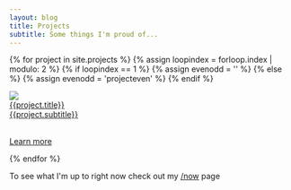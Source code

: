 ```yaml
---
layout: blog
title: Projects
subtitle: Some things I'm proud of...
---
```


{% for project in site.projects %}
{% assign loopindex = forloop.index | modulo: 2 %}
{% if loopindex == 1 %}
{% assign evenodd = '' %}
{% else %}
{% assign evenodd = 'projecteven' %}
{% endif %}
<div class="projectcontainer">
<a href="{{project.url}}"><div class="projectdiv {{evenodd}}">
<img src="{{project.heroimage}}" />
<div class="projecttitle">{{project.title}}<br>
<span>{{project.subtitle}}</span><br><br>
<p class="mobilehidden">Learn more <i class="fa fa-angle-double-right" aria-hidden="true"></i></p>
</div>
</div></a>
</div>

{% endfor %}

To see what I'm up to right now check out my [/now](/now) page
